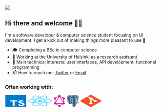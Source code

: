 ![](https://komarev.com/ghpvc/?username=Nurou)

## Hi there and welcome 👋🏽 

I'm a software developer & computer science student focusing on UI development. I get a kick out of making things more pleasant to use 🙂

- 🎓  Completing a BSc in computer science 
- 🌱  Working at the University of Helsinki as a research assistant
- 💭  Main technical interests: user interfaces, API development, functional programming  
- 📫  How to reach me: [Twitter](https://twitter.com/joelhassannoor) or [Email](mailto:joel.nhn@gmail.com) 

### Often working with:

<p align="left">
	<img title="TypeScript" src="https://raw.githubusercontent.com/Nurou/Nurou/master/assets/typescript-original.svg" width="70" height="40" />
	<img title="React" src="https://raw.githubusercontent.com/Nurou/Nurou/master/assets/react-original.svg" width="80" height="40" />
	<img title="GraphQL" src="https://raw.githubusercontent.com/Nurou/Nurou/master/assets/graphql-icon.svg" width="40" height="40" />
	<img title="PostreSQL" src="https://raw.githubusercontent.com/Nurou/Nurou/master/assets/postgresql-original.svg" width="40" height="40" />
	<img title="Git" src="https://raw.githubusercontent.com/Nurou/Nurou/master/assets/git-original.svg" width="70" height="40" />
</p>

